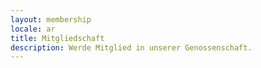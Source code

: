 ```yaml
---
layout: membership
locale: ar
title: Mitgliedschaft
description: Werde Mitglied in unserer Genossenschaft.
---
```

